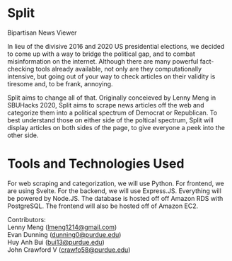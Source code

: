 # Split
Bipartisan News Viewer

In lieu of the divisive 2016 and 2020 US presidential elections, we decided to come up with a way to bridge the political gap, and to combat misinformation on the internet. Although there are many powerful fact-checking tools already available, not only are they computationally intensive, but going out of your way to check articles on their validity is tiresome and, to be frank, annoying.

Split aims to change all of that. Originally conceieved by Lenny Meng in SBUHacks 2020, Split aims to scrape news articles off the web and categorize them into a political spectrum of Democrat or Republican. To best understand those on either side of the poltical spectrum, Split will display articles on both sides of the page, to give everyone a peek into the other side.

# Tools and Technologies Used
For web scraping and categorization, we will use Python. For frontend, we are using Svelte. For the backend, we will use Express.JS. Everything will be powered by Node.JS. The database is hosted off off Amazon RDS with PostgreSQL. The frontend will also be hosted off of Amazon EC2.

Contributors: <br />
Lenny Meng (lmeng1214@gmail.com) <br />
Evan Dunning (dunning0@purdue.edu) <br />
Huy Anh Bui (bui13@purdue.edu) <br />
John Crawford V (crawfo58@purdue.edu) <br />
